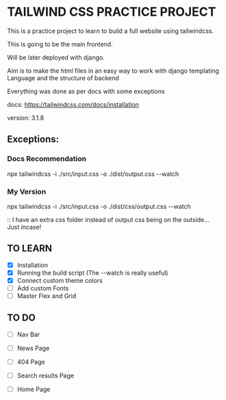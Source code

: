 # TAILWIND CSS PRACTICE PROJECT
This is a practice project to learn to build a full website using tailwindcss.

This is going to be the main frontend. 

Will be later deployed with django. 

Aim is to make the html files in an easy way to work with django templating Language and the structure of backend

Everything was done as per docs with some exceptions

docs: https://tailwindcss.com/docs/installation

version: 3.1.8


## Exceptions:

### Docs Recommendation
npx tailwindcss -i ./src/input.css -o ./dist/output.css --watch

### My Version
npx tailwindcss -i ./src/input.css -o ./dist/css/output.css --watch

:: I have an extra css folder instead of output css being on the outside... Just incase!

## TO LEARN
- [x] Installation
- [x] Running the build script (The --watch is really useful)
- [x] Connect custom theme colors
- [ ] Add custom Fonts
- [ ] Master Flex and Grid

## TO DO 
-  [ ] Nav Bar
- [ ]  News Page
- [ ] 404 Page
- [ ] Search results Page
- [ ] Home Page

